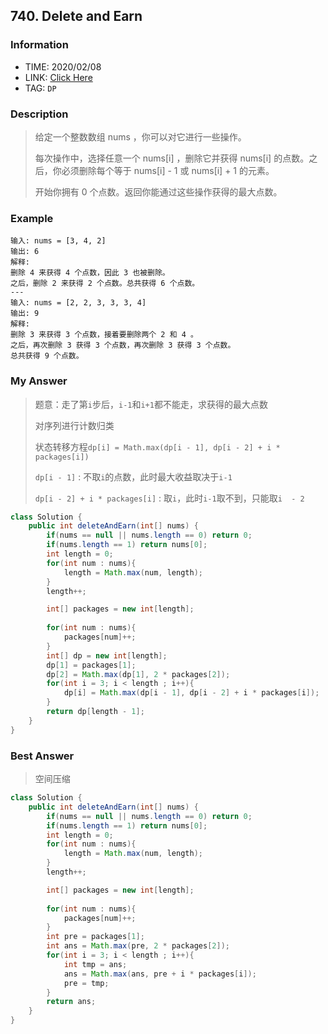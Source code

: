 ## 740. Delete and Earn

### Information

* TIME: 2020/02/08
* LINK: [Click Here](https://leetcode-cn.com/problems/delete-and-earn/)
* TAG: `DP`

### Description

> 给定一个整数数组 nums ，你可以对它进行一些操作。
>
> 每次操作中，选择任意一个 nums[i] ，删除它并获得 nums[i] 的点数。之后，你必须删除每个等于 nums[i] - 1 或 nums[i] + 1 的元素。
>
> 开始你拥有 0 个点数。返回你能通过这些操作获得的最大点数。
>

### Example

```text
输入: nums = [3, 4, 2]
输出: 6
解释: 
删除 4 来获得 4 个点数，因此 3 也被删除。
之后，删除 2 来获得 2 个点数。总共获得 6 个点数。
---
输入: nums = [2, 2, 3, 3, 3, 4]
输出: 9
解释: 
删除 3 来获得 3 个点数，接着要删除两个 2 和 4 。
之后，再次删除 3 获得 3 个点数，再次删除 3 获得 3 个点数。
总共获得 9 个点数。
```

### My Answer

> 题意：走了第`i`步后，`i-1`和`i+1`都不能走，求获得的最大点数
>
> 对序列进行计数归类
>
> 状态转移方程`dp[i] = Math.max(dp[i - 1], dp[i - 2] + i * packages[i])`
>
> `dp[i - 1]` : 不取`i`的点数，此时最大收益取决于`i-1`
>
> `dp[i - 2] + i * packages[i]` : 取`i`，此时`i-1`取不到，只能取`i  - 2`

```java
class Solution {
    public int deleteAndEarn(int[] nums) {
        if(nums == null || nums.length == 0) return 0;
        if(nums.length == 1) return nums[0];
        int length = 0;
        for(int num : nums){
            length = Math.max(num, length);
        }
        length++;

        int[] packages = new int[length];
        
        for(int num : nums){
            packages[num]++;
        }
        int[] dp = new int[length];
        dp[1] = packages[1];
        dp[2] = Math.max(dp[1], 2 * packages[2]);
        for(int i = 3; i < length ; i++){
            dp[i] = Math.max(dp[i - 1], dp[i - 2] + i * packages[i]);
        }
        return dp[length - 1];
    }
}
```

### Best Answer

> 空间压缩

```java
class Solution {
    public int deleteAndEarn(int[] nums) {
        if(nums == null || nums.length == 0) return 0;
        if(nums.length == 1) return nums[0];
        int length = 0;
        for(int num : nums){
            length = Math.max(num, length);
        }
        length++;

        int[] packages = new int[length];
        
        for(int num : nums){
            packages[num]++;
        }
        int pre = packages[1];
        int ans = Math.max(pre, 2 * packages[2]);
        for(int i = 3; i < length ; i++){
            int tmp = ans;
            ans = Math.max(ans, pre + i * packages[i]);
            pre = tmp;
        }
        return ans;
    }
}
```

